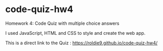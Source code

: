 # code-quiz-hw4
Homework 4: Code Quiz with multiple choice answers

I used JavaScript, HTML and CSS to style and create the web app.

This is a direct link to the Quiz : https://roldie9.github.io/code-quiz-hw4/
